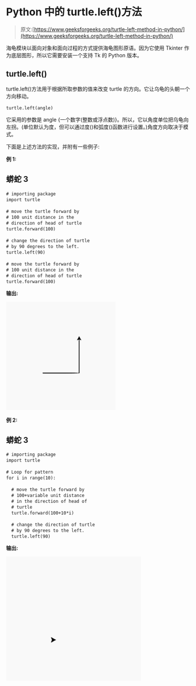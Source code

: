 # Python 中的 turtle.left()方法

> 原文:[https://www.geeksforgeeks.org/turtle-left-method-in-python/](https://www.geeksforgeeks.org/turtle-left-method-in-python/)

海龟模块以面向对象和面向过程的方式提供海龟图形原语。因为它使用 Tkinter 作为底层图形，所以它需要安装一个支持 Tk 的 Python 版本。

## turtle.left()

turtle.left()方法用于根据所取参数的值来改变 turtle 的方向。它让乌龟的头朝一个方向移动。

```
turtle.left(angle)

```

它采用的参数是 angle {一个数字(整数或浮点数)}。所以，它以角度单位把乌龟向左拐。(单位默认为度，但可以通过度()和弧度()函数进行设置。)角度方向取决于模式。

下面是上述方法的实现，并附有一些例子:

**例 1:**

## 蟒蛇 3

```
# importing package
import turtle

# move the turtle forward by 
# 100 unit distance in the
# direction of head of turtle
turtle.forward(100)

# change the direction of turtle
# by 90 degrees to the left.
turtle.left(90)

# move the turtle forward by 
# 100 unit distance in the 
# direction of head of turtle
turtle.forward(100)
```

**输出:**

![](img/c43e50e232ee6ff5ed9c848613ccaaa0.png)

**例 2:**

## 蟒蛇 3

```
# importing package
import turtle

# Loop for pattern
for i in range(10):

  # move the turtle forward by 
  # 100+variable unit distance
  # in the direction of head of
  # turtle
  turtle.forward(100+10*i)

  # change the direction of turtle
  # by 90 degrees to the left.
  turtle.left(90)
```

**输出:**

![](img/200540747b009b88b9d975836753641e.png)